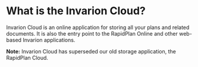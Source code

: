 # What is the Invarion Cloud?
Invarion Cloud is an online application for storing all your plans and related documents. It is also the entry point to the RapidPlan Online and other web-based Invarion applications.

**Note:** Invarion Cloud has superseded our old storage application, the RapidPlan Cloud.